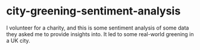 # city-greening-sentiment-analysis
I volunteer for a charity, and this is some sentiment analysis of some data they asked me to provide insights into. It led to some real-world greening in a UK city.
